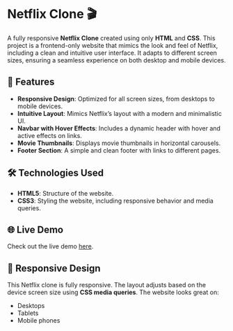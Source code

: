 

# Netflix Clone 🎬

A fully responsive **Netflix Clone** created using only **HTML** and **CSS**. This project is a frontend-only website that mimics the look and feel of Netflix, including a clean and intuitive user interface. It adapts to different screen sizes, ensuring a seamless experience on both desktop and mobile devices.

## 🚀 Features

- **Responsive Design**: Optimized for all screen sizes, from desktops to mobile devices.
- **Intuitive Layout**: Mimics Netflix’s layout with a modern and minimalistic UI.
- **Navbar with Hover Effects**: Includes a dynamic header with hover and active effects on links.
- **Movie Thumbnails**: Displays movie thumbnails in horizontal carousels.
- **Footer Section**: A simple and clean footer with links to different pages.
  
## 🛠️ Technologies Used

- **HTML5**: Structure of the website.
- **CSS3**: Styling the website, including responsive behavior and media queries.



## 🌐 Live Demo

Check out the live demo [here](https://your-demo-link.com).




## 📱 Responsive Design

This Netflix clone is fully responsive. The layout adjusts based on the device screen size using **CSS media queries**. The website looks great on:

- Desktops
- Tablets
- Mobile phones


